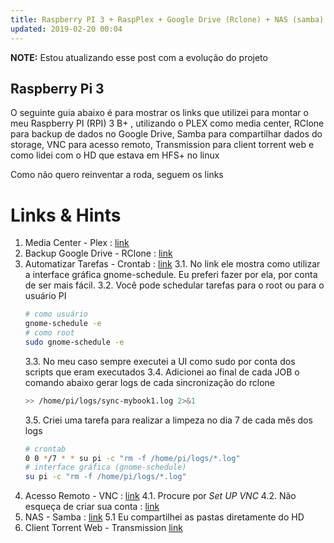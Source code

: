 ```yaml
---
title: Raspberry PI 3 + RaspPlex + Google Drive (Rclone) + NAS (samba)
updated: 2019-02-20 00:04
---
```


**NOTE:**  Estou atualizando esse post com a evolução do projeto

## Raspberry Pi 3

O seguinte guia abaixo é para mostrar os links que utilizei para montar o meu Raspberry PI (RPI) 3 B+ , utilizando o PLEX como media center, RClone para backup de dados no Google Drive, Samba para compartilhar dados do storage, VNC para acesso remoto, Transmission para client torrent web e como lidei com o HD que estava em HFS+ no linux

Como não quero reinventar a roda, seguem os links

# Links & Hints

1. Media Center - Plex : [link](https://www.raspberrypi.org/forums/viewtopic.php?t=214655)
2. Backup Google Drive - RClone : [link](https://github.com/pageauc/rclone4pi/wiki#how-to-configure-a-remote-storage-service)
3. Automatizar Tarefas - Crontab : [link](https://www.raspberrypi.org/documentation/linux/usage/cron.md)
3.1. No link ele mostra como utilizar a interface gráfica gnome-schedule. Eu preferi fazer por ela, por conta de ser mais fácil. 
3.2. Você pode schedular tarefas para o root ou para o usuário PI
    ```bash
    # como usuário 
    gnome-schedule -e
    # como root
    sudo gnome-schedule -e
    ```
    3.3. No meu caso sempre executei a UI como sudo por conta dos scripts que eram executados
    3.4. Adicionei ao final de cada JOB o comando abaixo gerar logs de cada sincronização do rclone
    ```bash
    >> /home/pi/logs/sync-mybook1.log 2>&1
    ```
    3.5. Criei uma tarefa para realizar a limpeza no dia 7 de cada mês dos logs
    ```bash
    # crontab
    0 0 */7 * * su pi -c "rm -f /home/pi/logs/*.log"
    # interface gráfica (gnome-schedule)
    su pi -c "rm -f /home/pi/logs/*.log"
    ```
4. Acesso Remoto - VNC : [link](https://www.raspberrypi.org/forums/viewtopic.php?t=214655)
    4.1. Procure por _Set UP VNC_ 
    4.2. Não esqueça de criar sua conta : [link](https://www.realvnc.com/en/raspberrypi/)
5. NAS - Samba : [link](https://www.arduinoecia.com.br/2016/05/como-instalar-samba-raspberry-pi.html)
    5.1 Eu compartilhei as pastas diretamente do HD
6. Client Torrent Web - Transmission [link](http://www.techpi.com.br/2018/04/01/cliente-torrent-na-raspberry-pi/)